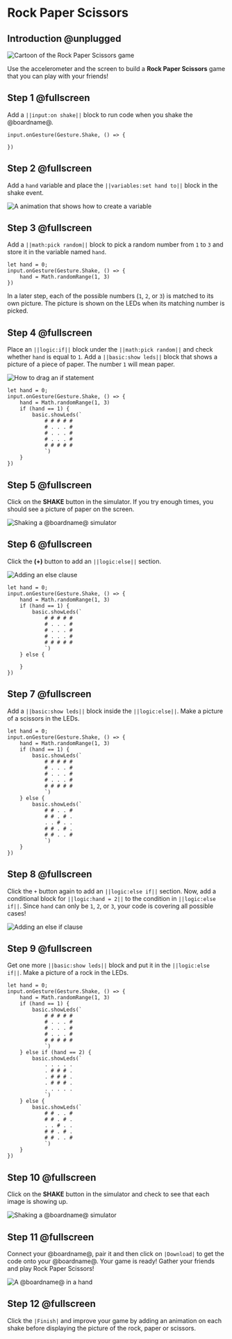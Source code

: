# Rock Paper Scissors

## Introduction @unplugged

![Cartoon of the Rock Paper Scissors game](/static/mb/projects/a4-motion.png)

Use the accelerometer and the screen to build a **Rock Paper Scissors** game that you can play with your friends!

## Step 1 @fullscreen

Add a ``||input:on shake||`` block to run code when you shake the @boardname@.

```blocks
input.onGesture(Gesture.Shake, () => {
    
})
```

## Step 2 @fullscreen

Add a ``hand`` variable and place the ``||variables:set hand to||`` block in the shake event.

![A animation that shows how to create a variable](/static/mb/projects/rock-paper-scissors/newvar.gif)

## Step 3 @fullscreen

Add a ``||math:pick random||`` block to pick a random number from `1` to `3` and store it in the variable named ``hand``.

```blocks
let hand = 0;
input.onGesture(Gesture.Shake, () => {
    hand = Math.randomRange(1, 3)
})
```

In a later step, each of the possible numbers (`1`, `2`, or `3`) is matched to its own picture. The picture is shown on the LEDs when its matching number is picked.

## Step 4 @fullscreen

Place an ``||logic:if||`` block under the ``||math:pick random||`` and check whether ``hand`` is equal to ``1``. Add a ``||basic:show leds||`` block that shows a picture of a piece of paper. The number `1` will mean paper.

![How to drag an if statement](/static/mb/projects/rock-paper-scissors/if.gif)

```blocks
let hand = 0;
input.onGesture(Gesture.Shake, () => {
    hand = Math.randomRange(1, 3)
    if (hand == 1) {
        basic.showLeds(`
            # # # # #
            # . . . #
            # . . . #
            # . . . #
            # # # # #
            `)
    }
})
```

## Step 5 @fullscreen

Click on the **SHAKE** button in the simulator. If you try enough times, you should see a picture of paper on the screen.

![Shaking a @boardname@ simulator](/static/mb/projects/rock-paper-scissors/rpsshake.gif)

## Step 6 @fullscreen

Click the **(+)** button to add an ``||logic:else||`` section.

![Adding an else clause](/static/mb/projects/rock-paper-scissors/ifelse.gif)

```blocks
let hand = 0;
input.onGesture(Gesture.Shake, () => {
    hand = Math.randomRange(1, 3)
    if (hand == 1) {
        basic.showLeds(`
            # # # # #
            # . . . #
            # . . . #
            # . . . #
            # # # # #
            `)
    } else {
 
    }
})
```

## Step 7 @fullscreen

Add a ``||basic:show leds||`` block inside the ``||logic:else||``. Make a picture of a scissors in the LEDs.

```blocks
let hand = 0;
input.onGesture(Gesture.Shake, () => {
    hand = Math.randomRange(1, 3)
    if (hand == 1) {
        basic.showLeds(`
            # # # # #
            # . . . #
            # . . . #
            # . . . #
            # # # # #
            `)
    } else {
        basic.showLeds(`
            # # . . #
            # # . # .
            . . # . .
            # # . # .
            # # . . #
            `)
    }
})
```

## Step 8 @fullscreen

Click the ``+`` button again to add an ``||logic:else if||`` section. Now, add a conditional block for ``||logic:hand = 2||`` to the condition in ``||logic:else if||``. Since ``hand`` can only be `1`, `2`, or `3`, your code is covering all possible cases!

![Adding an else if clause](/static/mb/projects/rock-paper-scissors/ifelseif.gif)

## Step 9 @fullscreen

Get one more ``||basic:show leds||`` block and put it in the ``||logic:else if||``. Make a picture of a rock in the LEDs.

```blocks
let hand = 0;
input.onGesture(Gesture.Shake, () => {
    hand = Math.randomRange(1, 3)
    if (hand == 1) {
        basic.showLeds(`
            # # # # #
            # . . . #
            # . . . #
            # . . . #
            # # # # #
            `)
    } else if (hand == 2) {
        basic.showLeds(`
            . . . . .
            . # # # .
            . # # # .
            . # # # .
            . . . . .
            `)
    } else {
        basic.showLeds(`
            # # . . #
            # # . # .
            . . # . .
            # # . # .
            # # . . #
            `)
    }
})
```

## Step 10 @fullscreen

Click on the **SHAKE** button in the simulator and check to see that each image is showing up.

![Shaking a @boardname@ simulator](/static/mb/projects/rock-paper-scissors/rpssim3.gif)

## Step 11 @fullscreen

Connect your @boardname@, pair it and then click on ``|Download|`` to get the code
onto your @boardname@. Your game is ready! Gather your friends and play Rock Paper Scissors!

![A @boardname@ in a hand](/static/mb/projects/rock-paper-scissors/hand.jpg)

## Step 12 @fullscreen

Click the ``|Finish|`` and improve your game by adding an animation on each shake before displaying the picture of the rock, paper or scissors.
